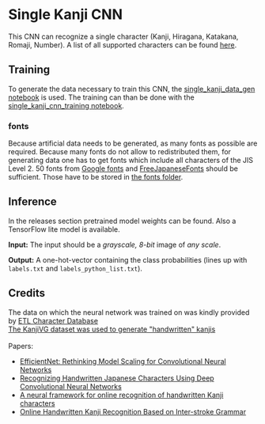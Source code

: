 # Single Kanji CNN
This CNN can recognize a single character (Kanji, Hiragana, Katakana, Romaji, Number).
A list of all supported characters can be found [here](./labels.txt).
<br>
## Training
To generate the data necessary to train this CNN, the [single_kanji_data_gen notebook](single_kanji_data_gen.ipynb) is used.
The training can than be done with the [single_kanji_cnn_training notebook](single_kanji_cnn_training.ipynb).<br/>

### fonts 
Because artificial data needs to be generated, as many fonts as possible are required.
Because many fonts do not allow to redistributed them,
for generating data one has to get fonts which include all characters of the JIS Level 2.
50 fonts from [Google fonts](https://fonts.google.com/) and [FreeJapaneseFonts](https://www.freejapanesefont.com/) should be sufficient.
Those have to be stored in [the fonts folder](./fonts).


## Inference
In the releases section pretrained model weights can be found. Also a TensorFlow lite model is available.<br/>

**Input:**
The input should be a *grayscale, 8-bit* image of *any scale*.

**Output:**
A one-hot-vector containing the class probabilities (lines up with `labels.txt` and `labels_python_list.txt`).


## Credits
The data on which the neural network was trained on was kindly provided by [ETL Character Database](http://etlcdb.db.aist.go.jp/obtaining-etl-character-database) <br/>
[The KanjiVG dataset was used to generate "handwritten" kanjis](https://kanjivg.tagaini.net/)<br/><br/>
Papers:<br/>
* [EfficientNet: Rethinking Model Scaling for Convolutional Neural Networks](https://arxiv.org/abs/1905.11946)
* [Recognizing Handwritten Japanese Characters Using Deep Convolutional Neural Networks](http://cs231n.stanford.edu/reports/2016/pdfs/262_Report.pdf) <br/>
* [A neural framework for online recognition of handwritten Kanji characters](https://www.researchgate.net/publication/327893142_A_neural_framework_for_online_recognition_of_handwritten_Kanji_characters) <br/>
* [Online Handwritten Kanji Recognition Based on Inter-stroke Grammar](https://www.researchgate.net/publication/4288187_Online_Handwritten_Kanji_Recognition_Based_on_Inter-stroke_Grammar) <br/>